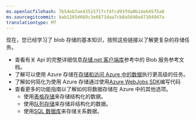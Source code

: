 ```yaml
---
ms.openlocfilehash: 7b54eb7ae4351571fcf4fcd93fda0b14e64575a0
ms.sourcegitcommit: bab1265d669c3e6871daa7cb8a5640a47104947a
translationtype: MT
---
```


现在，您已经学习了 blob 存储的基本知识，按照这些链接以了解更复杂的存储任务。

- 查看有关 Api 的完整详细信息[存储.net 客户端库](http://go.microsoft.com/fwlink/?LinkID=390731)参考中的 Blob 服务参考文档。
- 了解可以使用 Azure 存储在[存储和访问 Azure 中的数据](https://msdn.microsoft.com/library/azure/gg433040.aspx)执行更高级的任务。    
- 了解如何简化为使用 Azure 存储通过使用[Azure WebJobs SDK](../app-service/websites-dotnet-webjobs-sdk.md)编写代码
- 查看更多的功能指南以了解如何将数据存储在 Azure 中的其他选项。
  - 使用[表格存储](./storage-dotnet-how-to-use-tables.md)来存储结构化的数据。
  - 使用[队列存储](./storage-dotnet-how-to-use-queues.md)来存储非结构化的数据。
  - 使用[SQL 数据库](../sql-database/sql-database-dotnet-how-to-use.md)来存储关系数据。

